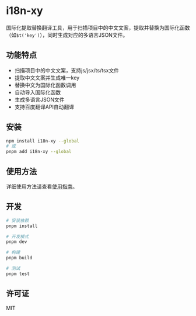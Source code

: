 # i18n-xy

国际化提取替换翻译工具，用于扫描项目中的中文文案，提取并替换为国际化函数（如`$t('key')`），同时生成对应的多语言JSON文件。

## 功能特点

- 扫描项目中的中文文案，支持js/jsx/ts/tsx文件
- 提取中文文案并生成唯一key
- 替换中文为国际化函数调用
- 自动导入国际化函数
- 生成多语言JSON文件
- 支持百度翻译API自动翻译

## 安装

```bash
npm install i18n-xy --global
# 或
pnpm add i18n-xy --global
```

## 使用方法

详细使用方法请查看[使用指南](./docs/guide.md)。

## 开发

```bash
# 安装依赖
pnpm install

# 开发模式
pnpm dev

# 构建
pnpm build

# 测试
pnpm test
```

## 许可证

MIT 